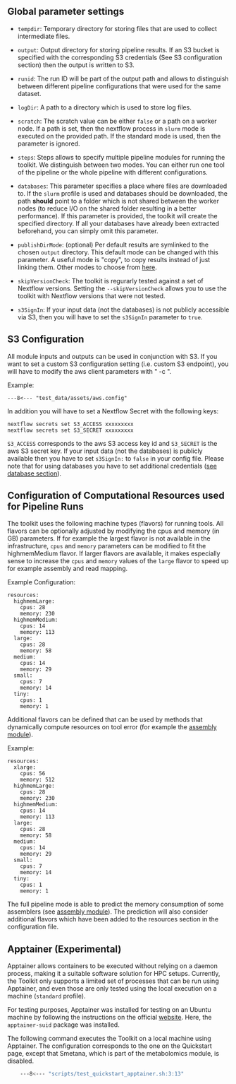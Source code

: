 ## Global parameter settings

 * `tempdir`: Temporary directory for storing files that are used to collect intermediate files.

 * `output`: Output directory for storing pipeline results. If an S3 bucket is specified with the corresponding S3 credentials (See S3 configuration section) then
   the output is written to S3.

 * `runid`: The run ID will be part of the output path and allows to distinguish between different pipeline configurations that were used for the same dataset.

 * `logDir`: A path to a directory which is used to store log files.

 * `scratch`: The scratch value can be either `false` or a path on a worker node. If a path is set, then the nextflow process in `slurm` mode is executed on the provided path.
    If the standard mode is used, then the parameter is ignored.

 * `steps`: Steps allows to specify multiple pipeline modules for running the toolkit. We distinguish between two modes. You can either run one tool of
   the pipeline or the whole pipeline with different configurations.

 * `databases`: This parameter specifies a place where files are downloaded to. If the `slurm` profile is used and databases should be downloaded, the path **should** point to a folder 
    which is not shared between the worker nodes (to reduce I/O on the shared folder resulting in a better performance). If this parameter is provided, the toolkit will create the specified
    directory. If all your databases have already been extracted beforehand, you can simply omit this parameter.

 * `publishDirMode`: (optional) Per default results are symlinked to the chosen `output` directory. This default mode can be changed with this parameter.
    A useful mode is "copy", to copy results instead of just linking them. Other modes to choose from [here](https://www.nextflow.io/docs/latest/process.html#publishdir).  

 * `skipVersionCheck`: The toolkit is regurarly tested against a set of Nextflow versions. Setting the `--skipVersionCheck` allows you to use the toolkit with Nextflow versions
   that were not tested.

 * `s3SignIn`: If your input data (not the databases) is not publicly accessible via S3, then you will have to set the `s3SignIn` parameter to `true`.

## S3 Configuration

All module inputs and outputs can be used in conjunction with S3.
If you want to set a custom S3 configuration setting (i.e. custom S3 endpoint), you will have to modify the aws client parameters 
with " -c ".

Example:
```
---8<--- "test_data/assets/aws.config"

```

In addition you will have to set a Nextflow Secret with the following keys:

```
nextflow secrets set S3_ACCESS xxxxxxxxx
nextflow secrets set S3_SECRET xxxxxxxxx
```

`S3_ACCESS` corresponds to the aws S3 access key id and `S3_SECRET` is the aws S3 secret key.
If your input data (not the databases) is publicly available then you have to set `s3SignIn:` to `false` in your config file.
Please note that for using databases you have to set additional credentials ([see database section](database.md/#s3-download)). 

## Configuration of Computational Resources used for Pipeline Runs

The toolkit uses the following machine types (flavors) for running tools. All flavors can be optionally
adjusted by modifying the cpus and memory (in GB) parameters. If for example the largest flavor is not available
in the infrastructure, `cpus` and `memory` parameters can be modified to fit the highmemMedium flavor. If larger
flavors are available, it makes especially sense to increase the `cpus` and `memory` values of the `large`
flavor to speed up for example assembly and read mapping.

Example Configuration:

```
resources:
  highmemLarge:
    cpus: 28
    memory: 230
  highmemMedium:
    cpus: 14
    memory: 113
  large:
    cpus: 28
    memory: 58
  medium:
    cpus: 14
    memory: 29
  small:
    cpus: 7
    memory: 14
  tiny:
    cpus: 1
    memory: 1
```

Additional flavors can be defined that can be used by methods that dynamically compute resources on tool error (for example the [assembly module](modules/assembly.md)).

Example:

```
resources:
  xlarge:
    cpus: 56
    memory: 512
  highmemLarge:
    cpus: 28
    memory: 230
  highmemMedium:
    cpus: 14
    memory: 113
  large:
    cpus: 28
    memory: 58
  medium:
    cpus: 14
    memory: 29
  small:
    cpus: 7
    memory: 14
  tiny:
    cpus: 1
    memory: 1
```

The full pipeline mode is able to predict the memory consumption of some assemblers (see [assembly module](modules/assembly.md)). The prediction
will also consider additional flavors which have been added to the resources section in the configuration file.

## Apptainer (Experimental)

Apptainer allows containers to be executed without relying on a daemon process, making it a suitable software solution for HPC setups.
Currently, the Toolkit only supports a limited set of processes that can be run using Apptainer, and even those are only tested using the local execution on a machine (`standard` profile).

For testing purposes, Apptainer was installed for testing on an Ubuntu machine by following the instructions on the official [website](https://apptainer.org/docs/admin/latest/installation.html#install-ubuntu-packages).
Here, the `apptainer-suid` package was installed.

The following command executes the Toolkit on a local machine using Apptainer. The configuration corresponds to the one on the Quickstart page,
except that Smetana, which is part of the metabolomics module, is disabled.

```BASH linenums="1" title="Quickstart command for using Apptainer"
    ---8<--- "scripts/test_quickstart_apptainer.sh:3:13"
```

